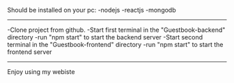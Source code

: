 Should be installed on your pc:
-nodejs
-reactjs
-mongodb

---------------------------------------------------------------------
-Clone project from github.
-Start first terminal in the "Guestbook-backend" directory
-run "npm start" to start the backend server
-Start second terminal in the "Guestbook-frontend" directory
-run "npm start" to start the frontend server

----------------------------------------------------------
Enjoy using my webiste

 